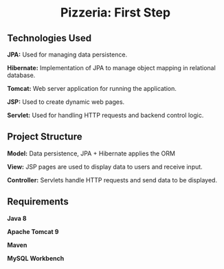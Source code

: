 <h1 align="center" id="title">Pizzeria: First Step</h1>

<h2>Technologies Used</h2>
<p id="description"><b>JPA:</b> Used for managing data persistence.</p>
<p id="description"><b>Hibernate:</b> Implementation of JPA to manage object mapping in relational database.</p>
<p id="description"><b>Tomcat:</b> Web server application for running the application.</p>
<p id="description"><b>JSP:</b> Used to create dynamic web pages.</p>
<p id="description"><b>Servlet:</b> Used for handling HTTP requests and backend control logic.</p>

<h2>Project Structure</h2>
<p id="description"><b>Model:</b> Data persistence, JPA + Hibernate applies the ORM</p>
<p id="description"><b>View:</b> JSP pages are used to display data to users and receive input.</p>
<p id="description"><b>Controller:</b> Servlets handle HTTP requests and send data to be displayed.</p>

<h2>Requirements</h2>
<p id="description"><b>Java 8</b></p>
<p id="description"><b>Apache Tomcat 9</b></p>
<p id="description"><b>Maven</b></p>
<p id="description"><b>MySQL Workbench</b></p>
